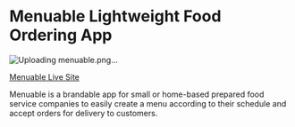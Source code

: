 # Menuable Lightweight Food Ordering App

![Uploading menuable.png…]()

<a href="https://menuable-main.onrender.com">Menuable Live Site</a>

Menuable is a brandable app for small or home-based prepared food service companies to easily create a menu according to their schedule and accept orders for delivery to customers.
